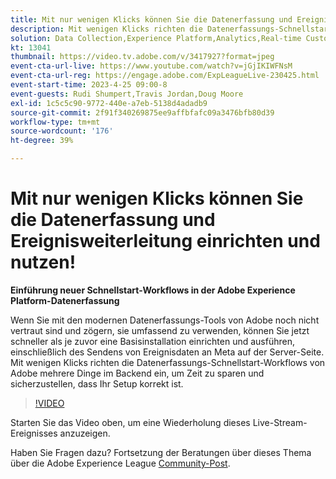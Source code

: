 ```yaml
---
title: Mit nur wenigen Klicks können Sie die Datenerfassung und Ereignisweiterleitung einrichten und nutzen!
description: Mit wenigen Klicks richten die Datenerfassungs-Schnellstart-Workflows von Adobe mehrere Dinge im Backend ein, um Zeit zu sparen und sicherzustellen, dass Ihr Setup korrekt ist.
solution: Data Collection,Experience Platform,Analytics,Real-time Customer Data Platform,Customer Journey Analytics
kt: 13041
thumbnail: https://video.tv.adobe.com/v/3417927?format=jpeg
event-cta-url-live: https://www.youtube.com/watch?v=jGjIKIWFNsM
event-cta-url-reg: https://engage.adobe.com/ExpLeagueLive-230425.html
event-start-time: 2023-4-25 09:00-8
event-guests: Rudi Shumpert,Travis Jordan,Doug Moore
exl-id: 1c5c5c90-9772-440e-a7eb-5138d4adadb9
source-git-commit: 2f91f340269875ee9affbfafc09a3476bfb80d39
workflow-type: tm+mt
source-wordcount: '176'
ht-degree: 39%

---
```


# Mit nur wenigen Klicks können Sie die Datenerfassung und Ereignisweiterleitung einrichten und nutzen!

**Einführung neuer Schnellstart-Workflows in der Adobe Experience Platform-Datenerfassung**

Wenn Sie mit den modernen Datenerfassungs-Tools von Adobe noch nicht vertraut sind und zögern, sie umfassend zu verwenden, können Sie jetzt schneller als je zuvor eine Basisinstallation einrichten und ausführen, einschließlich des Sendens von Ereignisdaten an Meta auf der Server-Seite. Mit wenigen Klicks richten die Datenerfassungs-Schnellstart-Workflows von Adobe mehrere Dinge im Backend ein, um Zeit zu sparen und sicherzustellen, dass Ihr Setup korrekt ist.

>[!VIDEO](https://video.tv.adobe.com/v/3417927/?quality=12&learn=on)

Starten Sie das Video oben, um eine Wiederholung dieses Live-Stream-Ereignisses anzuzeigen.

Haben Sie Fragen dazu? Fortsetzung der Beratungen über dieses Thema über die Adobe Experience League [Community-Post](https://experienceleaguecommunities.adobe.com/t5/adobe-experience-platform-data/experience-league-live-post-session-discussion-get-data/m-p/589754#M476).
